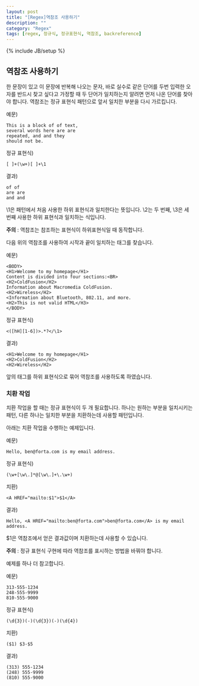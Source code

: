 ```yaml
---
layout: post
title: "[Regex]역참조 사용하기"
description: ""
category: "Regex"
tags: [regex, 정규식, 정규표현식, 역참조, backreference]
---
```

{% include JB/setup %}

## 역참조 사용하기

한 문장이 있고 이 문장에 반복해 나오는 문자, 바로 실수로 같은 단어를 두번 입력한 오자를 반드시 찾고 싶다고 가정할 때 두 단어가 일치하는지 알려면 먼저 나온 단어를 찾아야 합니다. 역참조는 정규 표현식 패턴으로 앞서 일치한 부분을 다시 가르킵니다.

예문)

	This is a block of of text,
	several words here are are
    repeated, and and they
    should not be.

정규 표현식)

	[ ]+(\w+)[ ]+\1

결과)

	of of
    are are
    and and

\1은 패턴에서 처음 사용한 하위 표현식과 일치한다는 뜻입니다. \2는 두 번째, \3은 세 번째 사용한 하위 표현식과 일치하는 식입니다.

<div class="alert warning"><strong>주의</strong> : 역참조는 참조하는 표현식이 하위표현식일 때 동작합니다.</div>

다음 위의 역참조를 사용하여 시작과 끝이 일치하는 태그를 찾습니다.

예문)

	<BODY>
	<H1>Welcome to my homepage</H1>
	Content is divided into four sections:<BR>
	<H2>ColdFusion</H2>
    Information about Macromedia ColdFusion.
    <H2>Wireless</H2>
    <Information about Bluetooth, 802.11, and more.
    <H2>This is not valid HTML</H3>
	</BODY>

정규 표현식)

	<([hH][1-6])>.*?</\1>

결과)

	<H1>Welcome to my homepage</H1>
    <H2>ColdFusion</H2>
    <H2>Wireless</H2>

앞의 태그를 하위 표현식으로 묶어 역참조를 사용하도록 하였습니다.

### 치환 작업

치환 작업을 할 때는 정규 표현식이 두 개 필요합니다. 하나는 원하는 부분을 일치시키는 패턴, 다른 하나는 일치한 부분을 치환하는데 사용할 패턴입니다. 

아래는 치환 작업을 수행하는 예제입니다.

예문)

	Hello, ben@forta.com is my email address.

정규 표현식)

	(\w+[\w\.]*@[\w\.]+\.\w+)

치환)

	<A HREF="mailto:$1">$1</A>

결과)

	Hello, <A HREF="mailto:ben@forta.com">ben@forta.com</A> is my email address.

$1은 역참조에서 얻은 결과값이며 치환하는데 사용할 수 있습니다.

<div class="alert warning"><strong>주의</strong> : 정규 표현식 구현에 따라 역참조를 표시하는 방법을 바꿔야 합니다.</div>

예제를 하나 더 참고합니다.

예문)

	313-555-1234
    248-555-9999
    810-555-9000

정규 표현식)

	(\d{3})(-)(\d{3})(-)(\d{4})

치환)

	($1) $3-$5

결과)

	(313) 555-1234
    (248) 555-9999
    (810) 555-9000